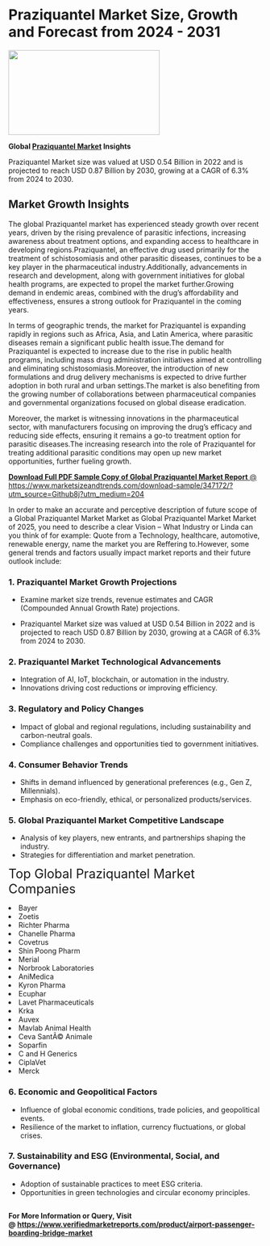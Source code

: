 <H1>Praziquantel Market Size, Growth and Forecast from 2024 - 2031</H1><img class="aligncenter size-medium wp-image-584254" src="https://thirdeyenews.in/wp-content/uploads/2024/09/Global-Market-Research-300x168.jpeg" alt="" width="300" height="168" /><p><strong>Global&nbsp;<a href="https://www.marketsizeandtrends.com/download-sample/347172/?utm_source=Github8j?utm_medium=204">Praziquantel Market</a> Insights</strong></p><p>Praziquantel Market size was valued at USD 0.54 Billion in 2022 and is projected to reach USD 0.87 Billion by 2030, growing at a CAGR of 6.3% from 2024 to 2030.</p><p><h2>Market Growth Insights</h2> <p>The global Praziquantel market has experienced steady growth over recent years, driven by the rising prevalence of parasitic infections, increasing awareness about treatment options, and expanding access to healthcare in developing regions.Praziquantel, an effective drug used primarily for the treatment of schistosomiasis and other parasitic diseases, continues to be a key player in the pharmaceutical industry.Additionally, advancements in research and development, along with government initiatives for global health programs, are expected to propel the market further.Growing demand in endemic areas, combined with the drug’s affordability and effectiveness, ensures a strong outlook for Praziquantel in the coming years.</p> <p><a href="#"></a></p> <p>In terms of geographic trends, the market for Praziquantel is expanding rapidly in regions such as Africa, Asia, and Latin America, where parasitic diseases remain a significant public health issue.The demand for Praziquantel is expected to increase due to the rise in public health programs, including mass drug administration initiatives aimed at controlling and eliminating schistosomiasis.Moreover, the introduction of new formulations and drug delivery mechanisms is expected to drive further adoption in both rural and urban settings.The market is also benefiting from the growing number of collaborations between pharmaceutical companies and governmental organizations focused on global disease eradication.</p> <p>Moreover, the market is witnessing innovations in the pharmaceutical sector, with manufacturers focusing on improving the drug’s efficacy and reducing side effects, ensuring it remains a go-to treatment option for parasitic diseases.The increasing research into the role of Praziquantel for treating additional parasitic conditions may open up new market opportunities, further fueling growth.</p> <p><a href="#"></p><p><span class=""><strong>Download Full PDF Sample Copy of Global Praziquantel Market Report</strong> @ <a href="https://www.marketsizeandtrends.com/download-sample/347172/?utm_source=Github8j?utm_medium=204" target="_blank">https://www.marketsizeandtrends.com/download-sample/347172/?utm_source=Github8j?utm_medium=204</a></span></p><p>In order to make an accurate and perceptive description of future scope of a Global&nbsp;Praziquantel Market Market as Global&nbsp;Praziquantel Market Market of 2025, you need to describe a clear Vision &ndash; What Industry or Linda can you think of for example: Quote from a Technology, healthcare, automotive, renewable energy, name the market you are Reffering to.However, some general trends and factors usually impact market reports and their future outlook include:</p><h3>1.&nbsp;<strong>Praziquantel Market Growth Projections</strong></h3><ul><li>Examine market size trends, revenue estimates and CAGR (Compounded Annual Growth Rate) projections.</li><li><p>Praziquantel Market size was valued at USD 0.54 Billion in 2022 and is projected to reach USD 0.87 Billion by 2030, growing at a CAGR of 6.3% from 2024 to 2030.</p></li></ul><h3>2.&nbsp;<strong>Praziquantel Market Technological Advancements</strong></h3><ul><li>Integration of AI, IoT, blockchain, or automation in the industry.</li><li>Innovations driving cost reductions or improving efficiency.</li></ul><h3>3.&nbsp;<strong>Regulatory and Policy Changes</strong></h3><ul><li>Impact of global and regional regulations, including sustainability and carbon-neutral goals.</li><li>Compliance challenges and opportunities tied to government initiatives.</li></ul><h3>4.&nbsp;<strong>Consumer Behavior Trends</strong></h3><ul><li>Shifts in demand influenced by generational preferences (e.g., Gen Z, Millennials).</li><li>Emphasis on eco-friendly, ethical, or personalized products/services.</li></ul><h3>5.&nbsp;<strong>Global Praziquantel Market Competitive Landscape</strong></h3><ul><li>Analysis of key players, new entrants, and partnerships shaping the industry.</li><li>Strategies for differentiation and market penetration.</li></ul><p data-pm-slice="1 1 []"><span style="color: inherit; font-family: inherit; font-size: 25px;">Top Global Praziquantel Market Companies</span></p><div class="" data-test-id=""><p><li>Bayer</li><li> Zoetis</li><li> Richter Pharma</li><li> Chanelle Pharma</li><li> Covetrus</li><li> Shin Poong Pharm</li><li> Merial</li><li> Norbrook Laboratories</li><li> AniMedica</li><li> Kyron Pharma</li><li> Ecuphar</li><li> Lavet Pharmaceuticals</li><li> Krka</li><li> Auvex</li><li> Mavlab Animal Health</li><li> Ceva SantÃ© Animale</li><li> Soparfin</li><li> C and H Generics</li><li> CiplaVet</li><li> Merck</li></p></div><h3>6.&nbsp;<strong>Economic and Geopolitical Factors</strong></h3><ul><li>Influence of global economic conditions, trade policies, and geopolitical events.</li><li>Resilience of the market to inflation, currency fluctuations, or global crises.</li></ul><h3>7.&nbsp;<strong>Sustainability and ESG (Environmental, Social, and Governance)</strong></h3><ul><li>Adoption of sustainable practices to meet ESG criteria.</li><li>Opportunities in green technologies and circular economy principles.</li></ul><h2><strong style="font-size: 14px;">For More Information or Query, Visit @&nbsp;</strong><a style="background-color: #ffffff; font-size: 14px;" href="https://www.marketsizeandtrends.com/report/praziquantel-market/" target="_blank">https://www.verifiedmarketreports.com/product/airport-passenger-boarding-bridge-market</a></h2>